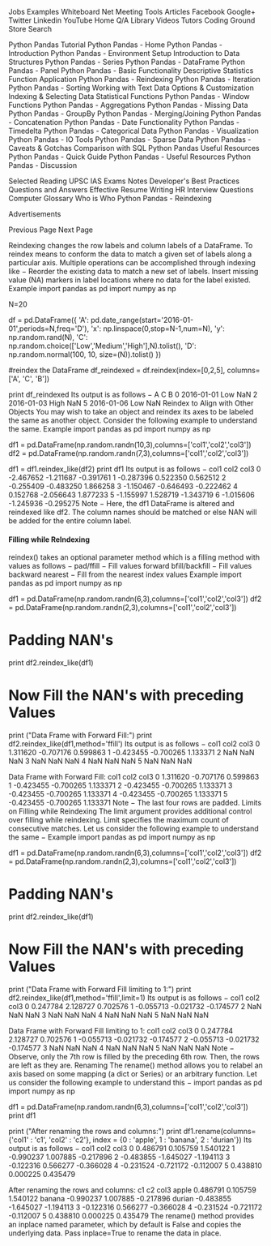 
 
 

 Jobs
  Examples
  Whiteboard
  Net Meeting
Tools 
  Articles
Facebook
Google+
Twitter
Linkedin
YouTube
 Home
 Q/A 
Library 
 Videos 
 Tutors
 Coding Ground 
 Store 
 Search 

 
Python Pandas Tutorial
Python Pandas - Home
Python Pandas - Introduction
Python Pandas - Environment Setup
Introduction to Data Structures
Python Pandas - Series
Python Pandas - DataFrame
Python Pandas - Panel
Python Pandas - Basic Functionality
Descriptive Statistics
Function Application
Python Pandas - Reindexing
Python Pandas - Iteration
Python Pandas - Sorting
Working with Text Data
Options & Customization
Indexing & Selecting Data
Statistical Functions
Python Pandas - Window Functions
Python Pandas - Aggregations
Python Pandas - Missing Data
Python Pandas - GroupBy
Python Pandas - Merging/Joining
Python Pandas - Concatenation
Python Pandas - Date Functionality
Python Pandas - Timedelta
Python Pandas - Categorical Data
Python Pandas - Visualization
Python Pandas - IO Tools
Python Pandas - Sparse Data
Python Pandas - Caveats & Gotchas
Comparison with SQL
Python Pandas Useful Resources
Python Pandas - Quick Guide
Python Pandas - Useful Resources
Python Pandas - Discussion
 
Selected Reading
UPSC IAS Exams Notes
Developer's Best Practices
Questions and Answers
Effective Resume Writing
HR Interview Questions
Computer Glossary
Who is Who
Python Pandas - Reindexing

Advertisements


 Previous Page 
Next Page   


Reindexing changes the row labels and column labels of a DataFrame. To reindex means to conform the data to match a given set of labels along a particular axis.
Multiple operations can be accomplished through indexing like −
Reorder the existing data to match a new set of labels.
Insert missing value (NA) markers in label locations where no data for the label existed.
Example
import pandas as pd
import numpy as np

N=20

df = pd.DataFrame({
   'A': pd.date_range(start='2016-01-01',periods=N,freq='D'),
   'x': np.linspace(0,stop=N-1,num=N),
   'y': np.random.rand(N),
   'C': np.random.choice(['Low','Medium','High'],N).tolist(),
   'D': np.random.normal(100, 10, size=(N)).tolist()
})

#reindex the DataFrame
df_reindexed = df.reindex(index=[0,2,5], columns=['A', 'C', 'B'])

print df_reindexed
Its output is as follows −
            A    C     B
0  2016-01-01  Low   NaN
2  2016-01-03  High  NaN
5  2016-01-06  Low   NaN
Reindex to Align with Other Objects
You may wish to take an object and reindex its axes to be labeled the same as another object. Consider the following example to understand the same.
Example
import pandas as pd
import numpy as np

df1 = pd.DataFrame(np.random.randn(10,3),columns=['col1','col2','col3'])
df2 = pd.DataFrame(np.random.randn(7,3),columns=['col1','col2','col3'])

df1 = df1.reindex_like(df2)
print df1
Its output is as follows −
          col1         col2         col3
0    -2.467652    -1.211687    -0.391761
1    -0.287396     0.522350     0.562512
2    -0.255409    -0.483250     1.866258
3    -1.150467    -0.646493    -0.222462
4     0.152768    -2.056643     1.877233
5    -1.155997     1.528719    -1.343719
6    -1.015606    -1.245936    -0.295275
Note − Here, the df1 DataFrame is altered and reindexed like df2. The column names should be matched or else NAN will be added for the entire column label.

#### Filling while ReIndexing
reindex() takes an optional parameter method which is a filling method with values as follows −
pad/ffill − Fill values forward
bfill/backfill − Fill values backward
nearest − Fill from the nearest index values
Example
import pandas as pd
import numpy as np

df1 = pd.DataFrame(np.random.randn(6,3),columns=['col1','col2','col3'])
df2 = pd.DataFrame(np.random.randn(2,3),columns=['col1','col2','col3'])

# Padding NAN's
print df2.reindex_like(df1)

# Now Fill the NAN's with preceding Values
print ("Data Frame with Forward Fill:")
print df2.reindex_like(df1,method='ffill')
Its output is as follows −
         col1        col2       col3
0    1.311620   -0.707176   0.599863
1   -0.423455   -0.700265   1.133371
2         NaN         NaN        NaN
3         NaN         NaN        NaN
4         NaN         NaN        NaN
5         NaN         NaN        NaN

Data Frame with Forward Fill:
         col1        col2        col3
0    1.311620   -0.707176    0.599863
1   -0.423455   -0.700265    1.133371
2   -0.423455   -0.700265    1.133371
3   -0.423455   -0.700265    1.133371
4   -0.423455   -0.700265    1.133371
5   -0.423455   -0.700265    1.133371
Note − The last four rows are padded.
Limits on Filling while Reindexing
The limit argument provides additional control over filling while reindexing. Limit specifies the maximum count of consecutive matches. Let us consider the following example to understand the same −
Example
import pandas as pd
import numpy as np
 
df1 = pd.DataFrame(np.random.randn(6,3),columns=['col1','col2','col3'])
df2 = pd.DataFrame(np.random.randn(2,3),columns=['col1','col2','col3'])

# Padding NAN's
print df2.reindex_like(df1)

# Now Fill the NAN's with preceding Values
print ("Data Frame with Forward Fill limiting to 1:")
print df2.reindex_like(df1,method='ffill',limit=1)
Its output is as follows −
         col1        col2        col3
0    0.247784    2.128727    0.702576
1   -0.055713   -0.021732   -0.174577
2         NaN         NaN         NaN
3         NaN         NaN         NaN
4         NaN         NaN         NaN
5         NaN         NaN         NaN

Data Frame with Forward Fill limiting to 1:
         col1        col2        col3
0    0.247784    2.128727    0.702576
1   -0.055713   -0.021732   -0.174577
2   -0.055713   -0.021732   -0.174577
3         NaN         NaN         NaN
4         NaN         NaN         NaN
5         NaN         NaN         NaN
Note − Observe, only the 7th row is filled by the preceding 6th row. Then, the rows are left as they are.
Renaming
The rename() method allows you to relabel an axis based on some mapping (a dict or Series) or an arbitrary function.
Let us consider the following example to understand this −
import pandas as pd
import numpy as np

df1 = pd.DataFrame(np.random.randn(6,3),columns=['col1','col2','col3'])
print df1

print ("After renaming the rows and columns:")
print df1.rename(columns={'col1' : 'c1', 'col2' : 'c2'},
index = {0 : 'apple', 1 : 'banana', 2 : 'durian'})
Its output is as follows −
         col1        col2        col3
0    0.486791    0.105759    1.540122
1   -0.990237    1.007885   -0.217896
2   -0.483855   -1.645027   -1.194113
3   -0.122316    0.566277   -0.366028
4   -0.231524   -0.721172   -0.112007
5    0.438810    0.000225    0.435479

After renaming the rows and columns:
                c1          c2        col3
apple     0.486791    0.105759    1.540122
banana   -0.990237    1.007885   -0.217896
durian   -0.483855   -1.645027   -1.194113
3        -0.122316    0.566277   -0.366028
4        -0.231524   -0.721172   -0.112007
5         0.438810    0.000225    0.435479
The rename() method provides an inplace named parameter, which by default is False and copies the underlying data. Pass inplace=True to rename the data in place.

